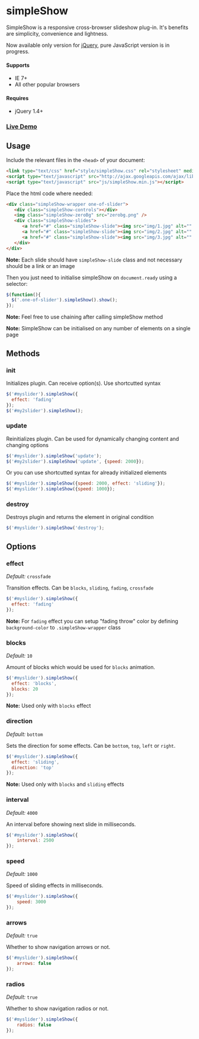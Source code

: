 simpleShow
==========

SimpleShow is a responsive cross-browser slideshow plug-in. It's benefits are simplicity, convenience and lightness.

Now available only version for [jQuery](http://jquery.com/), pure JavaScript version is in progress.

#### Supports
* IE 7+
* All other popular browsers

#### Requires
* jQuery 1.4+

### [Live Demo](http://gerrproger.github.io/simpleShow/)


## Usage

Include the relevant files in the `<head>` of your document:
```html
<link type="text/css" href="style/simpleShow.css" rel="stylesheet" media="all" />
<script type="text/javascript" src="http://ajax.googleapis.com/ajax/libs/jquery/1.10.2/jquery.min.js"></script>
<script type="text/javascript" src="js/simpleShow.min.js"></script>
```

Place the html code where needed:
```html
<div class="simpleShow-wrapper one-of-slider">
   <div class="simpleShow-controls"></div>
   <img class="simpleShow-zeroBg" src="zerobg.png" />
   <div class="simpleShow-slides">
      <a href="#" class="simpleShow-slide"><img src="img/1.jpg" alt="" /></a>
      <a href="#" class="simpleShow-slide"><img src="img/2.jpg" alt="" /></a>
      <a href="#" class="simpleShow-slide"><img src="img/3.jpg" alt="" /></a>
   </div>
</div>
```
**Note:** Each slide should have `simpleShow-slide` class and not necessary should be a link or an image


Then you just need to initialise simpleShow on `document.ready` using a selector:

```javascript
$(function(){
  $('.one-of-slider').simpleShow().show();
});
```

**Note:** Feel free to use chaining after calling simpleShow method

**Note:** SimpleShow can be initialised on any number of elements on a single page



## Methods


### init
Initializes plugin. Can receive option(s). Use shortcutted syntax
```javascript
$('#myslider').simpleShow({
  effect: 'fading'
});
$('#my2slider').simpleShow();
```


### update
Reinitializes plugin. Can be used for dynamically changing content and changing options
```javascript
$('#myslider').simpleShow('update');
$('#my2slider').simpleShow('update', {speed: 2000});
```
Or you can use shortcutted syntax for already initialized elements
```javascript
$('#myslider').simpleShow({speed: 2000, effect: 'sliding'});
$('#myslider').simpleShow({speed: 1000});
```


### destroy
Destroys plugin and returns the element in original condition
```javascript
$('#myslider').simpleShow('destroy');
```


## Options


### effect
_Default:_ `crossfade`

Transition effects. Can be `blocks`, `sliding`, `fading`, `crossfade`
```javascript
$('#myslider').simpleShow({
  effect: 'fading'
});
```

**Note:** For `fading` effect you can setup "fading throw" color by defining `background-color` to `.simpleShow-wrapper` class


### blocks
_Default:_ `10`

Amount of blocks which would be used for `blocks` animation.
```javascript
$('#myslider').simpleShow({
  effect: 'blocks',
  blocks: 20
});
```

**Note:** Used only with `blocks` effect


### direction
_Default:_ `bottom`

Sets the direction for some effects. Can be `bottom`, `top`, `left` or `right`.
```javascript
$('#myslider').simpleShow({
  effect: 'sliding',
  direction: 'top'
});
```

**Note:** Used only with `blocks` and `sliding` effects


### interval
_Default:_ `4000`

An interval before showing next slide in milliseconds.
```javascript
$('#myslider').simpleShow({
	interval: 2500
});
```


### speed
_Default:_ `1000`

Speed of sliding effects in milliseconds.
```javascript
$('#myslider').simpleShow({
	speed: 3000
});
```


### arrows
_Default:_ `true`

Whether to show navigation arrows or not.
```javascript
$('#myslider').simpleShow({
	arrows: false
});
```


### radios
_Default:_ `true`

Whether to show navigation radios or not.
```javascript
$('#myslider').simpleShow({
	radios: false
});
```
